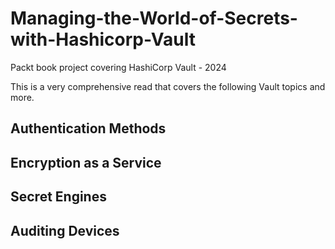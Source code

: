 # Managing-the-World-of-Secrets-with-Hashicorp-Vault
Packt book project covering HashiCorp Vault - 2024

This is a very comprehensive read that covers the following Vault topics and more.

## Authentication Methods

## Encryption as a Service

## Secret Engines

## Auditing Devices

